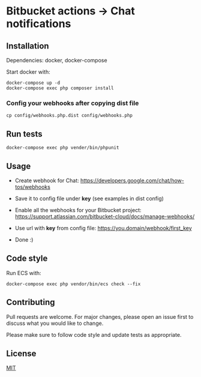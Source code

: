 # Bitbucket actions -> Chat notifications 

## Installation
Dependencies:
docker, docker-compose

Start docker with:
```
docker-compose up -d
docker-compose exec php composer install
```
### Config your webhooks after copying dist file
```
cp config/webhooks.php.dist config/webhooks.php
```

## Run tests
```
docker-compose exec php vender/bin/phpunit
```

## Usage
- Create webhook for Chat: https://developers.google.com/chat/how-tos/webhooks

- Save it to config file under **key** (see examples in dist config)

- Enable all the webhooks for your Bitbucket project:
https://support.atlassian.com/bitbucket-cloud/docs/manage-webhooks/

- Use url with **key** from config file:
https://you.domain/webhook/first_key

- Done :)

## Code style
Run ECS with:
```
docker-compose exec php vendor/bin/ecs check --fix
```

## Contributing
Pull requests are welcome. For major changes, please open an issue first to discuss what you would like to change.

Please make sure to follow code style and update tests as appropriate.

## License
[MIT](https://choosealicense.com/licenses/mit/)






